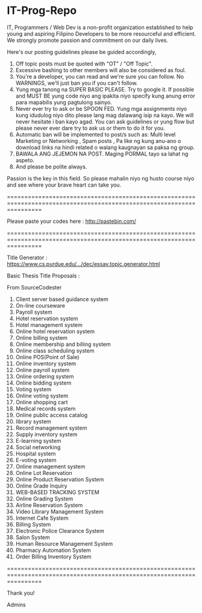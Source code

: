 IT-Prog-Repo
======================================================================================================================

IT, Programmers / Web Dev is a non-profit organization established to help young and aspiring Filipino Developers to be more resourceful and efficient. We strongly promote passion and commitment on our daily lives.

Here's our posting guidelines please be guided accordingly,

1. Off topic posts must be quoted with "OT" / "Off Topic".
2. Excessive bashing to other members will also be considered as foul.
3. You're a developer, you can read and we're sure you can follow. No WARNINGS, we'll just ban you if you can't follow.
4. Yung mga tanong na SUPER BASIC PLEASE. Try to google it. If possible and MUST BE yung code niyo ang ipakita niyo specify kung anung error para mapabilis yung pagtulong sainyo.
5. Never ever try to ask or be SPOON FED. Yung mga assignments niyo kung idudulog niyo dito please lang mag dalawang isip na kayo. We will never hesitate i ban kayo agad. You can ask guidelines or yung flow but please never ever dare try to ask us or them to do it for you.
6. Automatic ban will be implemented to post/s such as: Multi level Marketing or Networking , Spam posts , Pa like ng kung anu-ano o download links na hindi related o walang kaugnayan sa paksa ng group.
7. BAWALA ANG JEJEMON NA POST. Maging PORMAL tayo sa lahat ng aspeto. 
8. And please be polite always.

Passion is the key in this field. So please mahalin niyo ng husto course niyo and see where your brave heart can take you.

======================================================================================================================

Please paste your codes here :
http://pastebin.com/

======================================================================================================================

Title Generator : https://www.cs.purdue.edu/.../dec/essay.topic.generator.html

Basic Thesis Title Proposals :

From SourceCodester
1. Client server based guidance system
2. On-line courseware
3. Payroll system
4. Hotel reservation system
5. Hotel management system
6. Online hotel reservation system
7. Online billing system
8. Online membership and billing system
9. Online class scheduling system
10. Online POS(Point of Sale)
11. Online inventory system
12. Online payroll system
13. Online ordering system
14. Online bidding system
15. Voting system
16. Online voting system
17. Online shopping cart
18. Medical records system
19. Online public access catalog
20. library system
21. Record management system
22. Supply inventory system
23. E-learning system
24. Social networking
25. Hospital system
26. E-voting system
27. Online management system
28. Online Lot Reservation
29. Online Product Reservation System
30. Online Grade Inquiry
31. WEB-BASED TRACKING SYSTEM
32. Online Grading System
33. Airline Reservation System
34. Video Library Management System
35. Internet Cafe System
36. Billing System
37. Electronic Police Clearance System
38. Salon System
39. Human Resource Management System
40. Pharmacy Automation System
41. Order Billing Inventory System

======================================================================================================================

Thank you!

Admins
